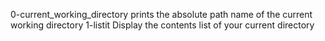 0-current_working_directory prints the absolute path name of the current working directory
1-listit Display the contents list of your current directory